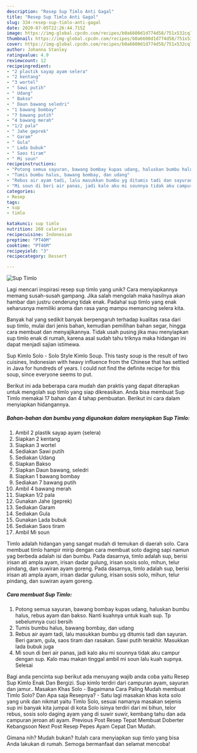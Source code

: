 ```yaml
---
description: "Resep Sup Timlo Anti Gagal"
title: "Resep Sup Timlo Anti Gagal"
slug: 334-resep-sup-timlo-anti-gagal
date: 2020-07-05T22:26:44.715Z
image: https://img-global.cpcdn.com/recipes/b0a6600d1d774d58/751x532cq70/sup-timlo-foto-resep-utama.jpg
thumbnail: https://img-global.cpcdn.com/recipes/b0a6600d1d774d58/751x532cq70/sup-timlo-foto-resep-utama.jpg
cover: https://img-global.cpcdn.com/recipes/b0a6600d1d774d58/751x532cq70/sup-timlo-foto-resep-utama.jpg
author: Johanna Stanley
ratingvalue: 4.9
reviewcount: 12
recipeingredient:
- "2 plastik sayap ayam selera"
- "2 kentang"
- "3 wortel"
- " Sawi putih"
- " Udang"
- " Bakso"
- " Daun bawang seledri"
- "1 bawang bombay"
- "7 bawang putih"
- "4 bawang merah"
- "1/2 pala"
- " Jahe geprek"
- " Garam"
- " Gula"
- " Lada bubuk"
- " Saos tiram"
- " Mi soun"
recipeinstructions:
- "Potong semua sayuran, bawang bombay kupas udang, haluskan bumbu halus, rebus ayam dan bakso. Nanti kuahnya untuk kuah sup. Tp sebelumnya cuci bersih"
- "Tumis bumbu halus, bawang bombay, dan udang"
- "Rebus air ayam tadi, lalu masukkan bumbu yg ditumis tadi dan sayuran. Beri garam, gula, saos tiram dan rasakan. Sawi putih terakhir. Masukkan lada bubuk juga"
- "Mi soun di beri air panas, jadi kalo aku mi sounnya tidak aku campur dengan sup. Kalo mau makan tinggal ambil mi soun lalu kuah supnya. Selesai"
categories:
- Resep
tags:
- sup
- timlo

katakunci: sup timlo 
nutrition: 260 calories
recipecuisine: Indonesian
preptime: "PT40M"
cooktime: "PT46M"
recipeyield: "3"
recipecategory: Dessert

---
```



![Sup Timlo](https://img-global.cpcdn.com/recipes/b0a6600d1d774d58/751x532cq70/sup-timlo-foto-resep-utama.jpg)

Lagi mencari inspirasi resep sup timlo yang unik? Cara menyiapkannya memang susah-susah gampang. Jika salah mengolah maka hasilnya akan hambar dan justru cenderung tidak enak. Padahal sup timlo yang enak seharusnya memiliki aroma dan rasa yang mampu memancing selera kita.

Banyak hal yang sedikit banyak berpengaruh terhadap kualitas rasa dari sup timlo, mulai dari jenis bahan, kemudian pemilihan bahan segar, hingga cara membuat dan menyajikannya. Tidak usah pusing jika mau menyiapkan sup timlo enak di rumah, karena asal sudah tahu triknya maka hidangan ini dapat menjadi sajian istimewa.

Sup Kimlo Solo - Solo Style Kimlo Soup. This tasty soup is the result of two cuisines, Indonesian with heavy influence from the Chinese that has settled in Java for hundreds of years. I could not find the definite recipe for this soup, since everyone seems to put.


Berikut ini ada beberapa cara mudah dan praktis yang dapat diterapkan untuk mengolah sup timlo yang siap dikreasikan. Anda bisa membuat Sup Timlo memakai 17 bahan dan 4 tahap pembuatan. Berikut ini cara dalam menyiapkan hidangannya.

<!--inarticleads1-->

##### Bahan-bahan dan bumbu yang digunakan dalam menyiapkan Sup Timlo:

1. Ambil 2 plastik sayap ayam (selera)
1. Siapkan 2 kentang
1. Siapkan 3 wortel
1. Sediakan  Sawi putih
1. Sediakan  Udang
1. Siapkan  Bakso
1. Siapkan  Daun bawang, seledri
1. Siapkan 1 bawang bombay
1. Sediakan 7 bawang putih
1. Ambil 4 bawang merah
1. Siapkan 1/2 pala
1. Gunakan  Jahe (geprek)
1. Sediakan  Garam
1. Sediakan  Gula
1. Gunakan  Lada bubuk
1. Sediakan  Saos tiram
1. Ambil  Mi soun


Timlo adalah hidangan yang sangat mudah di temukan di daerah solo. Cara membuat timlo hampir mirip dengan cara membuat soto daging sapi namun yag berbeda adalah isi dan bumbu. Pada dasarnya, timlo adalah sup, berisi irisan ati ampla ayam, irisan dadar gulung, irisan sosis solo, mihun, telur pindang, dan suwiran ayam goreng. Pada dasarnya, timlo adalah sup, berisi irisan ati ampla ayam, irisan dadar gulung, irisan sosis solo, mihun, telur pindang, dan suwiran ayam goreng. 

<!--inarticleads2-->

##### Cara membuat Sup Timlo:

1. Potong semua sayuran, bawang bombay kupas udang, haluskan bumbu halus, rebus ayam dan bakso. Nanti kuahnya untuk kuah sup. Tp sebelumnya cuci bersih
1. Tumis bumbu halus, bawang bombay, dan udang
1. Rebus air ayam tadi, lalu masukkan bumbu yg ditumis tadi dan sayuran. Beri garam, gula, saos tiram dan rasakan. Sawi putih terakhir. Masukkan lada bubuk juga
1. Mi soun di beri air panas, jadi kalo aku mi sounnya tidak aku campur dengan sup. Kalo mau makan tinggal ambil mi soun lalu kuah supnya. Selesai


Bagi anda pencinta sup berikut ada menuyang wajib anda coba yaitu Resep Sup Kimlo Enak Dan Bergizi. Sup kimlo terdiri dari campuran ayam, sayuran dan jamur.. Masakan Khas Solo - Bagaimana Cara Paling Mudah membuat Timlo Solo? Dan Apa saja Resepnya? - Satu lagi masakan khas kota solo yang unik dan nikmat yaitu Timlo Solo, sesuai namanya masakan sejenis sup ini banyak kita jumpai di kota Solo isinya terdiri dari mi bihun, telor rebus, sosis solo daging ayam yang di suwir suwir, kembang tahu dan ada campuran jeroan ati ayam. Previous Post Resep Tepat Membuat Doberter Kebangsoon Next Post Resep Pepes Ayam Cepat Dan Mudah. 

Gimana nih? Mudah bukan? Itulah cara menyiapkan sup timlo yang bisa Anda lakukan di rumah. Semoga bermanfaat dan selamat mencoba!
